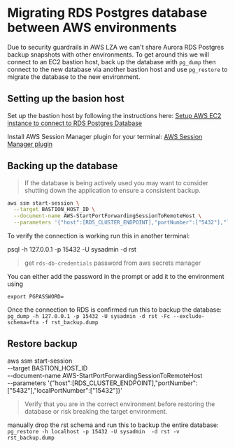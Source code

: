 # Migrating RDS Postgres database between AWS environments

Due to security guardrails in AWS LZA we can't share Aurora RDS Postgres backup
snapshots with other environments. To get around this we will connect to an EC2
bastion host, back up the database with `pg_dump` then connect to the new
database via another bastion host and use `pg_restore` to migrate the database
to the new environment.

## Setting up the basion host

Set up the bastion host by following the instructions here:
[Setup AWS EC2 instance to connect to RDS Postgres Database](https://github.com/bcgov/nr-forests-access-management/wiki/Setup-AWS-EC2-instance-to-connect-to-RDS-Postgres-Database)

Install AWS Session Manager plugin for your terminal:
[AWS Session Manager plugin](https://docs.aws.amazon.com/systems-manager/latest/userguide/session-manager-working-with-install-plugin.html)

## Backing up the database

> If the database is being actively used you may want to consider shutting down
> the application to ensure a consistent backup.

```bash
aws ssm start-session \
  --target BASTION_HOST_ID \
  --document-name AWS-StartPortForwardingSessionToRemoteHost \
  --parameters '{"host":[RDS_CLUSTER_ENDPOINT],"portNumber":["5432"],"localPortNumber":["15432"]}'
```

To verify the connection is working run this in another terminal:

psql -h 127.0.0.1 -p 15432 -U sysadmin -d rst

> get `rds-db-credentials` password from aws secrets manager

You can either add the password in the prompt or add it to the environment using

`export PGPASSWORD=`

Once the connection to RDS is confirmed run this to backup the database:
`pg_dump -h 127.0.0.1 -p 15432 -U sysadmin -d rst -Fc --exclude-schema=fta -f rst_backup.dump`

## Restore backup

aws ssm start-session \
 --target BASTION_HOST_ID \
 --document-name AWS-StartPortForwardingSessionToRemoteHost \
 --parameters
'{"host":[RDS_CLUSTER_ENDPOINT],"portNumber":["5432"],"localPortNumber":["15432"]}'

> Verify that you are in the correct environment before restoring the database
> or risk breaking the target environment.

manually drop the rst schema and run this to backup the entire database:
`pg_restore -h localhost -p 15432 -U sysadmin  -d rst -v rst_backup.dump`
